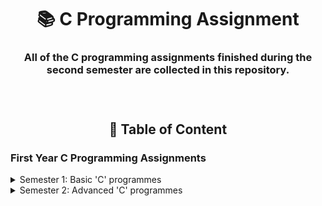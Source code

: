 <h1 align = "center"></h1>
<h1 align = "center">📚 C Programming Assignment</h1>
<h3 align = "center">All of the C programming assignments finished during the second semester are collected in this repository.</h3>
<br>
<h1 align = "center"></h1>
<h2 align = "center">📝 Table of Content</h2>
<h3 align = "left">First Year C Programming Assignments</h3>
<details>
  <summary>Semester 1: Basic 'C' programmes</summary>

  - Assignment 1: Testing the Errors and Simple Programs.
    > [Visit](Semester_1_-_Basic_'C'_programmes/Testing_Errors_and_Simple_Programs/README.md)
  - Assignment 2: To demonstrate the use of data types, simple operators and expressions.
    > [Visit](Semester_1_-_Basic_'C'_programmes/Data_Types,_Simple_Operators_and_Expressions/README.md)
  - Assignment 3: To demonstrate the use of decision making structures.
    > [Visit](Semester_1_-_Basic_'C'_programmes/Decision_Making_and_Switch_Statements/README.md)
  - Assignment 4: Loop Control Structures.
    > [Visit](Semester_1_-_Basic_'C'_programmes/Simple_Loops_and_Nested_Loops/README.md)
  - Assignment 5: To demonstrate library and user defined functions.
    > [Visit](Semester_1_-_Basic_'C'_programmes/User_Defined_and_Library_functions/README.md)
</details>
<details>
  <summary>Semester 2: Advanced 'C' programmes</summary>

  - Assignment 1: To demonstrate use of 1-D and arrays and functions.
    > [Visit](Semester_2_-_Advanced_'C'_programmes/Arrays/README.md)
  - Assignment 2: To demonstrate Strings.
    > [Visit](Semester_2_-_Advanced_'C'_programmes/Strings/README.md)
  - Assignment 3: To demonstrate use of Structures and Unions.
    > [Visit](Semester_2_-_Advanced_'C'_programmes/Structures_and_Unions/README.md)
  - Assignment 4: To demonstrate use of Pointer.
    > [Visit](Semester_2_-_Advanced_'C'_programmes/Pointers/README.md)
  - Assignment 5: To demonstrate File Handling and Preprocessor directives.
    > [Visit](Semester_2_-_Advanced_'C'_programmes/File_Handling_and_Preprocessor_Directives/README.md)
</details>